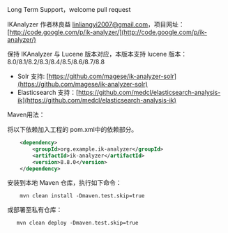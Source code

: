 Long Term Support，welcome pull request

IKAnalyzer 作者林良益 [linliangyi2007@gmail.com](linliangyi2007@gmail.com)，项目网址：[http://code.google.com/p/ik-analyzer/](http://code.google.com/p/ik-analyzer/)

保持 IKAnalyzer 与 Lucene 版本对应，本版本支持 lucene 版本：
8.0/8.1/8.2/8.3/8.4/8.5/8.6/8.7/8.8

- Solr 支持: [https://github.com/magese/ik-analyzer-solr](https://github.com/magese/ik-analyzer-solr)
- Elasticsearch 支持：[https://github.com/medcl/elasticsearch-analysis-ik](https://github.com/medcl/elasticsearch-analysis-ik)

Maven用法：

将以下依赖加入工程的 pom.xml中的依赖部分。

```xml
    <dependency>
        <groupId>org.example.ik-analyzer</groupId>
        <artifactId>ik-analyzer</artifactId>
        <version>8.8.0</version>
    </dependency>
```

安装到本地 Maven 仓库，执行如下命令：

```shell
    mvn clean install -Dmaven.test.skip=true
```
或部署至私有仓库：

```shell
   mvn clean deploy -Dmaven.test.skip=true
```

